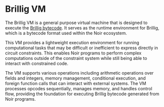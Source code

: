 # Brillig VM
The Brillig VM is a general purpose virtual machine that is designed to execute the [Brillig bytecode](../brillig/README.md).
It serves as the runtime environment for Brillig, which is a bytecode format used within the Noir ecosystem.

This VM provides a lightweight execution environment for running computational tasks that may be difficult or inefficient to express directly in circuit constraints. This enables Noir programs to perform complex computations outside of the constraint system while still being able to interact with constrained code.

The VM supports various operations including arithmetic operations over fields and integers, memory management, conditional execution, and foreign function calls that can interact with external systems. The VM processes opcodes sequentially, manages memory, and handles control flow, providing the foundation for executing Brillig bytecode generated from Noir programs.